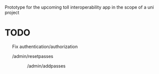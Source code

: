 Prototype for the upcoming toll interoperability app in the scope of a uni project

<h1> TODO </h1>
<ul> Fix authentication/authorization </ul>
<ul> /admin/resetpasses <ul>
<ul> /admin/addpasses <ul>
